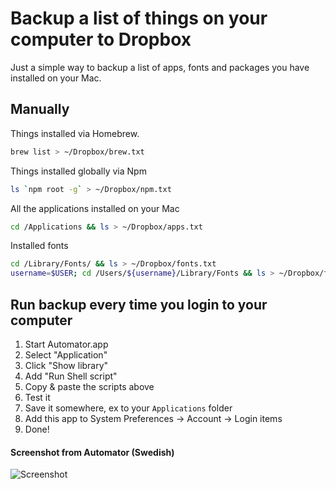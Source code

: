 # Backup a list of things on your computer to Dropbox

Just a simple way to backup a list of apps, fonts and packages you have installed on your Mac.

## Manually

Things installed via Homebrew.

```bash
brew list > ~/Dropbox/brew.txt
```

Things installed globally via Npm

```bash    
ls `npm root -g` > ~/Dropbox/npm.txt
```

All the applications installed on your Mac

```bash    
cd /Applications && ls > ~/Dropbox/apps.txt
```

Installed fonts

```bash
cd /Library/Fonts/ && ls > ~/Dropbox/fonts.txt
username=$USER; cd /Users/${username}/Library/Fonts && ls > ~/Dropbox/fonts-user.txt
```

## Run backup every time you login to your computer

1. Start Automator.app
2. Select "Application"
3. Click "Show library"
4. Add "Run Shell script"
5. Copy & paste the scripts above
6. Test it
7. Save it somewhere, ex to your ``Applications`` folder
8. Add this app to System Preferences -> Account -> Login items
9. Done!


#### Screenshot from Automator (Swedish)
![Screenshot](https://cloud.githubusercontent.com/assets/307676/13986111/dd7cd7e0-f100-11e5-9f9b-a9851f1cbe86.png)